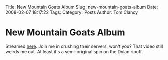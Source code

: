 Title: New Mountain Goats Album
Slug: new-mountain-goats-album
Date: 2008-02-07 18:17:22
Tags: 
Category: Posts
Author: Tom Clancy

# New Mountain Goats Album

Streamed <a href="http://www.4ad.com/features/hereticpride/" target="_blank">here</a>. Join me in crushing their servers, won't you? That video still weirds me out. At least it's a semi-original spin on the Dylan ripoff.
